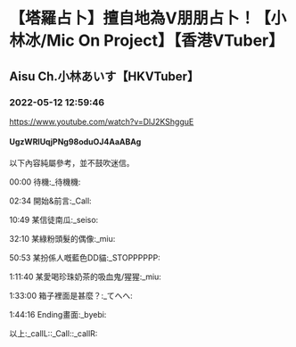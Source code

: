 # 【塔羅占卜】擅自地為V朋朋占卜！【小林冰/Mic On Project】【香港VTuber】
## Aisu Ch.小林あいす【HKVTuber】
### 2022-05-12 12:59:46
https://www.youtube.com/watch?v=DlJ2KShgguE
#### UgzWRlUqjPNg98oduOJ4AaABAg
以下內容純屬參考，並不鼓吹迷信。

00:00 待機:_待機機:

02:34 開始&前言:_Call:

10:49 某信徒南瓜:_seiso:

32:10 某綠粉頭髮的偶像:_miu:

50:53 某扮係人嘅藍色DD貓:_STOPPPPPP:

1:11:40 某愛喝珍珠奶茶的吸血鬼/猩猩:_miu:

1:33:00 箱子裡面是甚麼？:_てへへ:

1:44:16 Ending畫面:_byebi:

以上:_callL::_Call::_callR:

